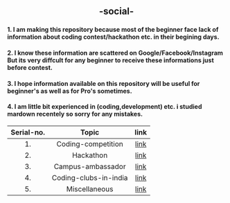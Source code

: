 ## <p align="center">-social-</p>
#### 1. I am making this repository because most of the beginner face  lack of information about coding contest/hackathon etc. in their begining days.<br>
#### 2. I know these information are scattered on Google/Facebook/Instagram But its very diffcult for any beginner to receive these  informations just before contest.<br>
#### 3. I hope information available on this repository will be useful for  beginner's as well as for Pro's sometimes.<br>
#### 4. I am little bit experienced in (coding,development) etc. i studied mardown recentely so sorry for any mistakes.<br>
|Serial-no.| Topic | link |
|:----:|:----:| :----: |
|1. |Coding-competition|[link](coding-competition.md) |
|2. |Hackathon| [link](hackathon.md)|
|3. |Campus-ambassador| [link](campus-ambassador.md)|
|4. |Coding-clubs-in-india| [link](coding-clubs-in-india.md)|
|5. |Miscellaneous|[link](miscellaneous.md) |
